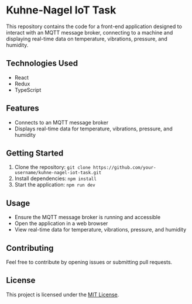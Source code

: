 # Kuhne-Nagel IoT Task

This repository contains the code for a front-end application designed to interact with an MQTT message broker, connecting to a machine and displaying real-time data on temperature, vibrations, pressure, and humidity.

## Technologies Used
- React
- Redux
- TypeScript

## Features
- Connects to an MQTT message broker
- Displays real-time data for temperature, vibrations, pressure, and humidity

## Getting Started
1. Clone the repository: `git clone https://github.com/your-username/kuhne-nagel-iot-task.git`
2. Install dependencies: `npm install`
3. Start the application: `npm run dev`

## Usage
- Ensure the MQTT message broker is running and accessible
- Open the application in a web browser
- View real-time data for temperature, vibrations, pressure, and humidity

## Contributing
Feel free to contribute by opening issues or submitting pull requests.

## License
This project is licensed under the [MIT License](LICENSE).
